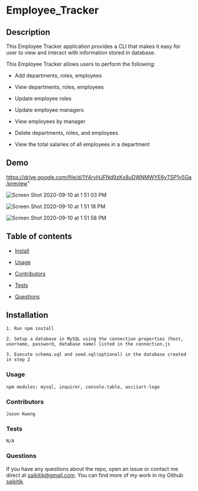 # Employee_Tracker

## Description

This Employee Tracker application provides a CLI that makes it easy for user to view and interact with information stored in database.

This Employee Tracker allows users to perform the following:

- Add departments, roles, employees

- View departments, roles, employees

- Update employee roles

- Update employee managers

- View employees by manager

- Delete departments, roles, and employees

- View the total salaries of all employees in a department

## Demo

https://drive.google.com/file/d/1Y4rvHJFNd9zKx8uDWNMWYE6yTSP1y5Ga/preview"

![Screen Shot 2020-09-10 at 1 51 03 PM](https://user-images.githubusercontent.com/34286313/92812088-e3fcb700-f373-11ea-97f5-333c7e7456dc.png)

![Screen Shot 2020-09-10 at 1 51 18 PM](https://user-images.githubusercontent.com/34286313/92812098-e65f1100-f373-11ea-893f-aa805654ed7a.png)

![Screen Shot 2020-09-10 at 1 51 58 PM](https://user-images.githubusercontent.com/34286313/92812106-e8c16b00-f373-11ea-9d94-ef71cb7880b2.png)

## Table of contents

- [Install](#installation)

- [Usage](#Usage)

- [Contributors](#contributors)

- [Tests](#tests)

- [Questions](#Questions?)

## **Installation**

    1. Run npm install

    2. Setup a database in MySQL using the connection properties (host, username, password, database name) listed in the connection.js

    3. Execute schema.sql and seed.sql(optional) in the database created in step 2

### **Usage**

    npm modules: mysql, inquirer, console.table, asciiart-logo

### **Contributors**

    Jason Kwong

### **Tests**

    N/A

### **Questions**

If you have any questions about the repo, open an issue or contact me direct at saikitjk@gmail.com.
You can find more of my work in my Github [saikitjk](https://github.com/saikitjk/).
